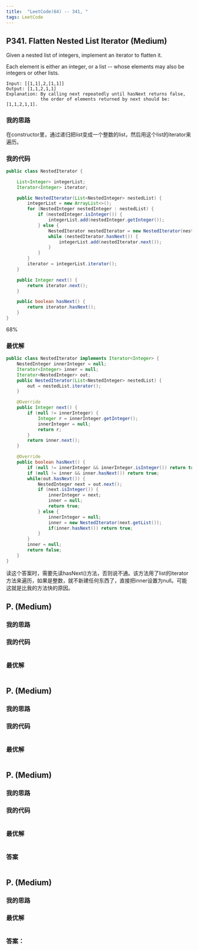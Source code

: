 ```yaml
---
title:  "LeetCode(64) -- 341, "
tags: LeetCode
---
```


## P341. Flatten Nested List Iterator (Medium)

Given a nested list of integers, implement an iterator to flatten it.

Each element is either an integer, or a list -- whose elements may also be integers or other lists.

```
Input: [[1,1],2,[1,1]]
Output: [1,1,2,1,1]
Explanation: By calling next repeatedly until hasNext returns false,
             the order of elements returned by next should be: [1,1,2,1,1].
```

### 我的思路

在constructor里，通过递归把list变成一个整数的list，然后用这个list的iterator来遍历。

### 我的代码

```java
public class NestedIterator {

    List<Integer> integerList;
    Iterator<Integer> iterator;

    public NestedIterator(List<NestedInteger> nestedList) {
        integerList = new ArrayList<>();
        for (NestedInteger nestedInteger : nestedList) {
            if (nestedInteger.isInteger()) {
                integerList.add(nestedInteger.getInteger());
            } else {
                NestedIterator nestedIterator = new NestedIterator(nestedInteger.getList());
                while (nestedIterator.hasNext()) {
                    integerList.add(nestedIterator.next());
                }
            }
        }
        iterator = integerList.iterator();
    }

    public Integer next() {
        return iterator.next();
    }

    public boolean hasNext() {
        return iterator.hasNext();
    }
}
```
68%

### 最优解

```java
public class NestedIterator implements Iterator<Integer> {
    NestedInteger innerInteger = null;
    Iterator<Integer> inner = null;
    Iterator<NestedInteger> out;
    public NestedIterator(List<NestedInteger> nestedList) {
        out = nestedList.iterator();
    }

    @Override
    public Integer next() {
        if (null != innerInteger) {
            Integer r = innerInteger.getInteger();
            innerInteger = null;
            return r;
        }
        return inner.next();
    }

    @Override
    public boolean hasNext() {
        if (null != innerInteger && innerInteger.isInteger()) return true;
        if (null != inner && inner.hasNext()) return true;
        while(out.hasNext()) {
            NestedInteger next = out.next();
            if (next.isInteger()) {
                innerInteger = next;
                inner = null;
                return true;
            } else {
                innerInteger = null;
                inner = new NestedIterator(next.getList());
                if(inner.hasNext()) return true;
            }
        }
        inner = null;
        return false;
    }
}
```
读这个答案时，需要先读hasNext()方法，否则说不通。该方法用了list的iterator方法来遍历，如果是整数，就不新建任何东西了，直接把inner设置为null。可能这就是比我的方法快的原因。

## P.  (Medium)



### 我的思路



### 我的代码

```java

```



### 最优解

```java

```




## P.  (Medium)



### 我的思路



### 我的代码

```java

```


### 最优解

```java

```




## P.  (Medium)


### 我的思路



### 我的代码

```java

```


### 最优解

```java

```



### 答案

```java

```

## P.  (Medium)



### 我的思路



### 最优解

```java

```


### 答案：




